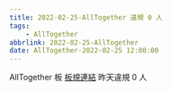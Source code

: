 ```yaml
---
title: 2022-02-25-AllTogether 違規 0 人
tags:
    - AllTogether
abbrlink: 2022-02-25-AllTogether
date: AllTogether-2022-02-25 12:00:00
---
```

AllTogether 板 [板規連結](https://www.ptt.cc/bbs/AllTogether/M.1643211430.A.5FB.html)
昨天違規 0 人
